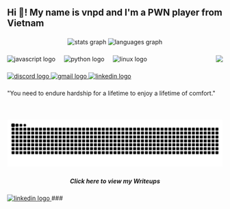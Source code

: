 <h2 align="left">Hi 👋! My name is vnpd and I'm a PWN player from Vietnam</h2>

###

<div align="center">
  <img src="https://github-readme-stats.vercel.app/api?username=PhatVND&hide_title=false&hide_rank=false&show_icons=true&include_all_commits=true&count_private=true&disable_animations=false&theme=dracula&locale=en&hide_border=false" height="150" alt="stats graph"  />
  <img src="https://github-readme-stats.vercel.app/api/top-langs?username=PhatVND&locale=en&hide_title=false&layout=compact&card_width=320&langs_count=5&theme=dracula&hide_border=false" height="150" alt="languages graph"  />
</div>

###

<img align="right" height="150" src="https://th.bing.com/th/id/R.c072d63d5a6ada8c83abef48e223408c?rik=cLasovW%2fkBWcOQ&pid=ImgRaw&r=0"  />

###

<div align="left">
  <img src="https://cdn.jsdelivr.net/gh/devicons/devicon/icons/javascript/javascript-original.svg" height="30" alt="javascript logo"  />
  <img width="12" />
  <img src="https://cdn.jsdelivr.net/gh/devicons/devicon/icons/python/python-original.svg" height="30" alt="python logo"  />
  <img width="12" />
  <img src="https://cdn.jsdelivr.net/gh/devicons/devicon/icons/linux/linux-original.svg" height="30" alt="linux logo"  />
</div>

###

<div align="left">
<a href="https://discord.gg/44EKy9Ss">
  <img src="https://img.shields.io/static/v1?message=Discord&logo=discord&label=&color=7289DA&logoColor=white&labelColor=&style=for-the-badge" height="35" alt="discord logo"  />
  </a>
  <a href="https://mail.google.com/mail/u/0/#inbox?compose=DmwnWrRtsfkgGNCdJKMJjDgBrfFfJFxGcFDhKQzcfSmSXLvlgsRlLfdnCwGQmZmFpvWHRTgSNJcl">
  <img src="https://img.shields.io/static/v1?message=Gmail&logo=gmail&label=&color=D14836&logoColor=white&labelColor=&style=for-the-badge" height="35" alt="gmail logo"  />
  </a>
<a href="https://www.linkedin.com/in/v%C3%B5-nguy%E1%BB%85n-%C4%91%E1%BB%A9c-ph%C3%A1t-b78025320/">
    <img src="https://img.shields.io/static/v1?message=LinkedIn&logo=linkedin&label=&color=0077B5&logoColor=white&labelColor=&style=for-the-badge" height="35" alt="linkedin logo" />
</a>
</div>

###

<p align="left">"You need to endure hardship for a lifetime to enjoy a lifetime of comfort."</p>

###

<img src="https://raw.githubusercontent.com/PhatVND/PhatVND/output/snake.svg" alt="Snake animation" />

###

<h5 align="center"> Click here to view my Writeups</h5>
<a href="https://github.com/PhatVND/CTF">
    <img src="https://img.shields.io/static/v1?message=LinkedIn&logo=linkedin&label=&color=0077B5&logoColor=white&labelColor=&style=for-the-badge" height="35" alt="linkedin logo" />
</a>
###
